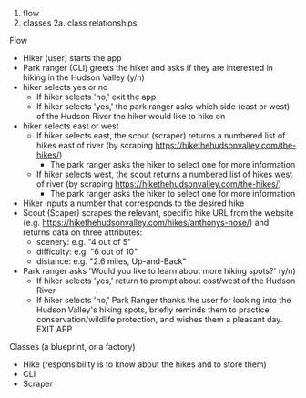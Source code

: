 1. flow
2. classes
    2a. class relationships

Flow
- Hiker (user) starts the app
- Park ranger (CLI) greets the hiker and asks if they are interested in hiking in the Hudson Valley (y/n)
- hiker selects yes or no
    - If hiker selects 'no,' exit the app
    - If hiker selects 'yes,' the park ranger asks which side (east or west) of the Hudson River the hiker would like to hike on
- hiker selects east or west
    - If hiker selects east, the scout (scraper) returns a numbered list of hikes east of river (by scraping https://hikethehudsonvalley.com/the-hikes/)
        - The park ranger asks the hiker to select one for more information
    - If hiker selects west, the scout returns a numbered list of hikes west of river (by scraping https://hikethehudsonvalley.com/the-hikes/)
        - The park ranger asks the hiker to select one for more information
- Hiker inputs a number that corresponds to the desired hike
- Scout (Scaper) scrapes the relevant, specific hike URL from the website (e.g. https://hikethehudsonvalley.com/hikes/anthonys-nose/) and returns data on three attributes:
    - scenery: e.g. "4 out of 5"
    - difficulty: e.g. "6 out of 10"
    - distance: e.g. "2.6 miles, Up-and-Back"
- Park ranger asks 'Would you like to learn about more hiking spots?' (y/n)
    - If hiker selects 'yes,' return to prompt about east/west of the Hudson River
    - If hiker selects 'no,' Park Ranger thanks the user for looking into the Hudson Valley's hiking spots, briefly reminds them to practice conservation/wildlife protection, and wishes them a pleasant day. EXIT APP

Classes (a blueprint, or a factory)
- Hike (responsibility is to know about the hikes and to store them)
- CLI
- Scraper 